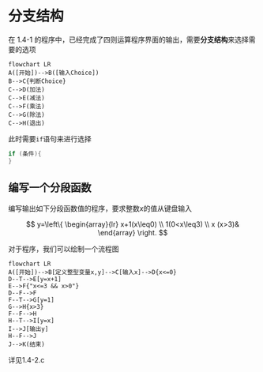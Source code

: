 # 分支结构

在 1.4-1 的程序中，已经完成了四则运算程序界面的输出，需要**分支结构**来选择需要的选项

```mermaid
flowchart LR
A([开始])-->B([输入Choice])
B-->C{判断Choice}
C-->D(加法)
C-->E(减法)
C-->F(乘法)
C-->G(除法)
C-->H(退出)
```

此时需要`if`语句来进行选择

```c
if (条件){
}
```

## 编写一个分段函数

编写输出如下分段函数值的程序，要求整数$x$的值从键盘输入

$$
y=\left\{  
     \begin{array}{lr}  
     x+1(x\leq0)  \\  
     1(0<x\leq3) \\  
     x (x>3)&  
     \end{array}  
\right.
$$

对于程序，我们可以绘制一个流程图

```mermaid
flowchart LR
A([开始])-->B[定义整型变量x,y]-->C[输入x]-->D{x<=0}
D--T-->E[y=x+1]
E-->F{"x<=3 && x>0"}
D--F-->F
F--T-->G[y=1]
G-->H{x>3}
F--F-->H
H--T-->I[y=x]
I-->J[输出y]
H--F-->J
J-->K(结束)

```

详见1.4-2.c
